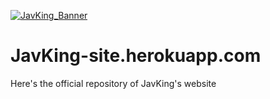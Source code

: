 <a href="https://discordapp.com/api/oauth2/authorize?client_id=694655522237972510&permissions=8&scope=bot"><img alt="JavKing_Banner" src="https://github.com/aznballer420/JavKing.github.io/blob/master/images/JavKing_banner.jpg"></a><br>

# JavKing-site.herokuapp.com
Here's the official repository of JavKing's website